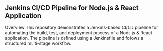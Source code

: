 ## Jenkins CI/CD Pipeline for Node.js & React Application

Overview
This repository demonstrates a Jenkins-based CI/CD pipeline for automating the build, test, and deployment process of a Node.js & React application. The pipeline is defined using a Jenkinsfile and follows a structured multi-stage workflow.

